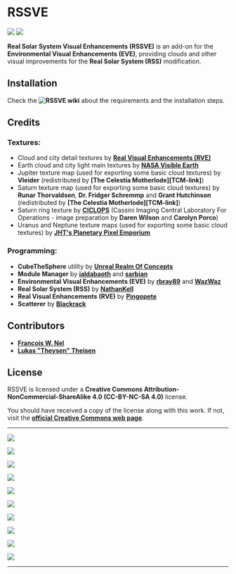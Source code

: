 # RSSVE

![][RSSVE:shield-version]
![][RSSVE:shield-license]

**Real Solar System Visual Enhancements (RSSVE)** is an add-on for the **Environmental Visual Enhancements (EVE)**, providing clouds and other visual improvements for the **Real Solar System (RSS)** modification.

## Installation

Check the **![RSSVE wiki][RSSVE:wiki-link]** about the requirements and the installation steps.

## Credits

### Textures:

  * Cloud and city detail textures by **[Real Visual Enhancements (RVE)][RSSVE:RVE-link]**
  * Earth cloud and city light main textures by **[NASA Visible Earth][RSSVE:NASA-VE-link]**
  * Jupiter texture map (used for exporting some basic cloud textures) by **Vleider** (redistributed by **[The Celestia Motherlode][TCM-link]**)
  * Saturn texture map (used for exporting some basic cloud textures) by **Runar Thorvaldsen**, **Dr. Fridger Schremmp** and **Grant Hutchinson** (redistributed by **[The Celestia Motherlode][TCM-link]**)
  * Saturn ring texture by **[CICLOPS][RSSVE:CICLOPS-link]** (Cassini Imaging Central Laboratory For Operations - image preparation by **Daren Wilson** and **Carolyn Porco**)
  * Uranus and Neptune texture maps (used for exporting some basic cloud textures) by **[JHT's Planetary Pixel Emporium][RSSVE:PPE-link]**

### Programming:

  * **CubeTheSphere** utility by **[Unreal Realm Of Concepts][RSSVE:CubeTheSphere-link]**
  * **Module Manager** by **[ialdabaoth][RSSVE:MM-link-ialdabaoth]** and **[sarbian][RSSVE:MM-link-sarbian]**
  * **Environmental Visual Enhancements (EVE)** by **[rbray89][RSSVE:EVE-link-rbray]** and **[WazWaz][RSSVE:EVE-link-waz]**
  * **Real Solar System (RSS)** by **[NathanKell][RSSVE:RSS-link]**
  * **Real Visual Enhancements (RVE)** by **[Pingopete][RSSVE:RVE-link]**
  * **Scatterer** by **[Blackrack][RSSVE:Scatterer-link]**

## Contributors

  * **[Francois W. Nel][RSSVE:contributor-francois]**
  * **[Lukas "Theysen" Theisen][RSSVE:contributor-theysen]**

## License

RSSVE is licensed under a **Creative Commons Attribution-NonCommercial-ShareAlike 4.0 (CC-BY-NC-SA 4.0)** license.

You should have received a copy of the license along with this work. If not, visit the **[official Creative Commons web page][RSSVE:cc-license-link]**.

***

![][RSSVE:Venus]

![][RSSVE:Earth]

![][RSSVE:Mars]

![][RSSVE:Jupiter]

![][RSSVE:Saturn]

![][RSSVE:Titan]

![][RSSVE:Uranus]

![][RSSVE:Neptune]

![][RSSVE:Triton]

![][RSSVE:Pluto]

***

[RSSVE:shield-version]:  https://img.shields.io/badge/KSP%20Version-1.2.2.1622-red.svg
[RSSVE:shield-license]:  https://img.shields.io/badge/License-CC--BY--NC--SA%204.0-green.svg
[RSSVE:cc-license-link]: https://creativecommons.org/licenses/by-nc-sa/4.0/

[RSSVE:CICLOPS-link]:       http://www.ciclops.org
[RSSVE:CubeTheSphere-link]: http://realmofconcepts.com/unreal/CubeTheSphere.html
[RSSVE:EVE-link-rbray]:     https://github.com/rbray89
[RSSVE:EVE-link-waz]:       https://github.com/WazWaz
[RSSVE:MM-link-ialdabaoth]: https://github.com/Ialdabaoth
[RSSVE:MM-link-sarbian]:    https://github.com/sarbian/ModuleManager
[RSSVE:NASA-VE-link]:       http://visibleearth.nasa.gov
[RSSVE:PPE-link]:           http://planetpixelemporium.com
[RSSVE:RSS-link]:           https://github.com/KSP-RO/RealSolarSystem
[RSSVE:RVE-link]:           https://github.com/Pingopete
[RSSVE:Scatterer-link]:     https://github.com/LGhassen
[RSSVE:TCM-link]:           http://www.celestiamotherlode.net    

[RSSVE:contributor-francois]: https://github.com/francoiswnel
[RSSVE:contributor-theysen]:  https://github.com/Theysen

[RSSVE:wiki-link]: https://github.com/PhineasFreak/RSSVE/wiki

[RSSVE:Venus]:   https://raw.githubusercontent.com/PhineasFreak/PicBin/master/PicBin/RSSVE_git/RSSVE_thumbnail_venus.png
[RSSVE:Earth]:   https://raw.githubusercontent.com/PhineasFreak/PicBin/master/PicBin/RSSVE_git/RSSVE_thumbnail_earth.png
[RSSVE:Mars]:    https://raw.githubusercontent.com/PhineasFreak/PicBin/master/PicBin/RSSVE_git/RSSVE_thumbnail_mars.png
[RSSVE:Jupiter]: https://raw.githubusercontent.com/PhineasFreak/PicBin/master/PicBin/RSSVE_git/RSSVE_thumbnail_jupiter.png
[RSSVE:Saturn]:  https://raw.githubusercontent.com/PhineasFreak/PicBin/master/PicBin/RSSVE_git/RSSVE_thumbnail_saturn.png
[RSSVE:Titan]:   https://raw.githubusercontent.com/PhineasFreak/PicBin/master/PicBin/RSSVE_git/RSSVE_thumbnail_titan.png
[RSSVE:Uranus]:  https://raw.githubusercontent.com/PhineasFreak/PicBin/master/PicBin/RSSVE_git/RSSVE_thumbnail_uranus.png
[RSSVE:Neptune]: https://raw.githubusercontent.com/PhineasFreak/PicBin/master/PicBin/RSSVE_git/RSSVE_thumbnail_neptune.png
[RSSVE:Triton]:  https://raw.githubusercontent.com/PhineasFreak/PicBin/master/PicBin/RSSVE_git/RSSVE_thumbnail_triton.png
[RSSVE:Pluto]:   https://raw.githubusercontent.com/PhineasFreak/PicBin/master/PicBin/RSSVE_git/RSSVE_thumbnail_pluto.png
